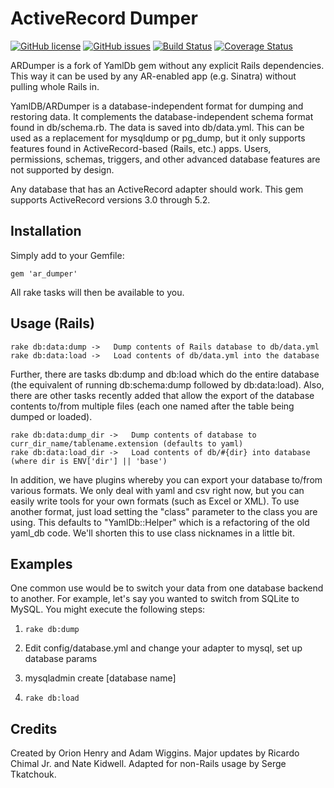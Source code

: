 # ActiveRecord Dumper
[![GitHub license](https://img.shields.io/badge/license-MIT-blue.svg)](https://github.com/spijet/activerecord_dumper/blob/master/LICENSE)
[![GitHub issues](https://img.shields.io/github/issues/spijet/activerecord_dumper.svg)](https://github.com/spijet/activerecord_dumper/issues)
[![Build Status](https://travis-ci.com/spijet/activerecord_dumper.svg?branch=master)](https://travis-ci.com/spijet/activerecord_dumper)
[![Coverage Status](https://coveralls.io/repos/github/spijet/activerecord_dumper/badge.svg?branch=master)](https://coveralls.io/github/spijet/activerecord_dumper?branch=master)

ARDumper is a fork of YamlDb gem without any explicit Rails dependencies. This
way it can be used by any AR-enabled app (e.g. Sinatra) without pulling whole
Rails in.

YamlDB/ARDumper is a database-independent format for dumping and
restoring data. It complements the database-independent schema format found in
db/schema.rb. The data is saved into db/data.yml. This can be used as a
replacement for mysqldump or pg_dump, but it only supports features found in
ActiveRecord-based (Rails, etc.) apps. Users, permissions, schemas, triggers,
and other advanced database features are not supported by design.

Any database that has an ActiveRecord adapter should work. This gem supports
ActiveRecord versions 3.0 through 5.2.


## Installation

Simply add to your Gemfile:

    gem 'ar_dumper'

All rake tasks will then be available to you.

## Usage (Rails)

    rake db:data:dump ->   Dump contents of Rails database to db/data.yml
    rake db:data:load ->   Load contents of db/data.yml into the database

Further, there are tasks db:dump and db:load which do the entire database (the equivalent of running db:schema:dump followed by db:data:load).  Also, there are other tasks recently added that allow the export of the database contents to/from multiple files (each one named after the table being dumped or loaded).

    rake db:data:dump_dir ->   Dump contents of database to curr_dir_name/tablename.extension (defaults to yaml)
    rake db:data:load_dir ->   Load contents of db/#{dir} into database (where dir is ENV['dir'] || 'base')

In addition, we have plugins whereby you can export your database to/from various formats.  We only deal with yaml and csv right now, but you can easily write tools for your own formats (such as Excel or XML).  To use another format, just load setting the "class"  parameter to the class you are using.  This defaults to "YamlDb::Helper" which is a refactoring of the old yaml_db code.  We'll shorten this to use class nicknames in a little bit.

## Examples

One common use would be to switch your data from one database backend to another.  For example, let's say you wanted to switch from SQLite to MySQL.  You might execute the following steps:

1. `rake db:dump`

2. Edit config/database.yml and change your adapter to mysql, set up database params

3. mysqladmin create [database name]

4. `rake db:load`

## Credits

Created by Orion Henry and Adam Wiggins. Major updates by Ricardo Chimal Jr. and Nate Kidwell. Adapted for non-Rails usage by Serge Tkatchouk.
